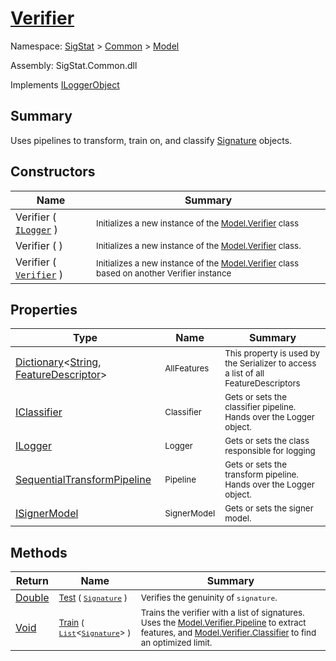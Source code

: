 # [Verifier](./Verifier.md)

Namespace: [SigStat]() > [Common](./../README.md) > [Model](./README.md)

Assembly: SigStat.Common.dll

Implements [ILoggerObject](./../ILoggerObject.md)

## Summary
Uses pipelines to transform, train on, and classify [Signature](https://github.com/hargitomi97/sigstat/blob/master/docs/md/SigStat/Common/Signature.md) objects.

## Constructors

| Name | Summary | 
| --- | --- | 
| Verifier ( [`ILogger`](https://docs.microsoft.com/en-us/dotnet/api/Microsoft.Extensions.Logging.ILogger) ) | <sub>Initializes a new instance of the [Model.Verifier](https://github.com/hargitomi97/sigstat/blob/master/docs/md/SigStat/Common/Model/Verifier.md) class</sub> | 
| Verifier (  ) | <sub>Initializes a new instance of the [Model.Verifier](https://github.com/hargitomi97/sigstat/blob/master/docs/md/SigStat/Common/Model/Verifier.md) class.</sub> | 
| Verifier ( [`Verifier`](./Verifier.md) ) | <sub>Initializes a new instance of the [Model.Verifier](https://github.com/hargitomi97/sigstat/blob/master/docs/md/SigStat/Common/Model/Verifier.md) class based on another Verifier instance</sub> | 


## Properties

| Type | Name | Summary | 
| --- | --- | --- | 
| [Dictionary](https://docs.microsoft.com/en-us/dotnet/api/System.Collections.Generic.Dictionary-2)\<[String](https://docs.microsoft.com/en-us/dotnet/api/System.String), [FeatureDescriptor](./../FeatureDescriptor.md)> | <sub>AllFeatures</sub> | <sub>This property is used by the Serializer to access a list of all FeatureDescriptors</sub> | 
| [IClassifier](./../Pipeline/IClassifier.md) | <sub>Classifier</sub> | <sub>Gets or sets the classifier pipeline. Hands over the Logger object.</sub> | 
| [ILogger](https://docs.microsoft.com/en-us/dotnet/api/Microsoft.Extensions.Logging.ILogger) | <sub>Logger</sub> | <sub>Gets or sets the class responsible for logging</sub> | 
| [SequentialTransformPipeline](./../Pipeline/SequentialTransformPipeline.md) | <sub>Pipeline</sub> | <sub>Gets or sets the transform pipeline. Hands over the Logger object.</sub> | 
| [ISignerModel](./../Pipeline/ISignerModel.md) | <sub>SignerModel</sub> | <sub>Gets or sets the signer model.</sub> | 


## Methods

| Return | Name | Summary | 
| --- | --- | --- | 
| [Double](https://docs.microsoft.com/en-us/dotnet/api/System.Double) | <sub>[Test](./Methods/Verifier-100664117.md) ( [`Signature`](./../Signature.md) )</sub> | <sub>Verifies the genuinity of `signature`.</sub> | 
| [Void](https://docs.microsoft.com/en-us/dotnet/api/System.Void) | <sub>[Train](./Methods/Verifier-100664116.md) ( [`List`](https://docs.microsoft.com/en-us/dotnet/api/System.Collections.Generic.List-1)\<[`Signature`](./../Signature.md)> )</sub> | <sub>Trains the verifier with a list of signatures. Uses the [Model.Verifier.Pipeline](https://github.com/hargitomi97/sigstat/blob/master/docs/md/SigStat/Common/Model/Verifier.md) to extract features,  and [Model.Verifier.Classifier](https://github.com/hargitomi97/sigstat/blob/master/docs/md/SigStat/Common/Model/Verifier.md) to find an optimized limit.</sub> | 


